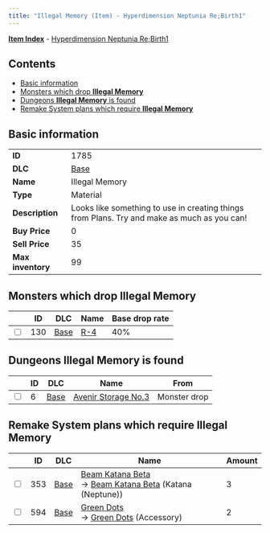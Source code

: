 ```yaml
---
title: "Illegal Memory (Item) - Hyperdimension Neptunia Re;Birth1"
---
```


[**Item Index**](/neptunia/rb1/item/index.html) - [Hyperdimension Neptunia Re;Birth1](/neptunia/rb1)

## Contents

- [Basic information](#basic-information)
- [Monsters which drop **Illegal Memory**](#monsters-which-drop-illegal-memory)
- [Dungeons **Illegal Memory** is found](#dungeons-illegal-memory-is-found)
- [Remake System plans which require **Illegal Memory**](#remake-system-plans-which-require-illegal-memory)

## Basic information

|   |   |
| -- | -- |
| **ID** | 1785 |
| **DLC** | [Base](/neptunia/rb1/dlc/1-base.html) |
| **Name** | Illegal Memory |
| **Type** | Material |
| **Description** | Looks like something to use in creating things from Plans. Try and make as much as you can! |
| **Buy Price** | 0 |
| **Sell Price** | 35 |
| **Max inventory** | 99 |

## Monsters which drop **Illegal Memory**

|    | ID | DLC | Name | Base drop rate |
| -- | -- | --- | ---- | -------------- |
| <input type="checkbox" id="rb1-monster-1-130" class="trackbox" /> | 130 | [Base](/neptunia/rb1/dlc/1-base.html) | [R-4](/neptunia/rb1/monster/1-130-r-4.html) | 40% |

## Dungeons **Illegal Memory** is found

|    | ID | DLC | Name | From |
| -- | -- | --- | ---- | ---- |
| <input type="checkbox" id="rb1-dungeon-1-6" class="trackbox" /> | 6 | [Base](/neptunia/rb1/dlc/1-base.html) | [Avenir Storage No.3](/neptunia/rb1/dungeon/1-6-avenir-storage-no-3.html) | Monster drop |

## Remake System plans which require **Illegal Memory**

|    | ID | DLC | Name | Amount |
| -- | -- | --- | ---- | ------ |
| <input type="checkbox" id="rb1-remake-1-353" class="trackbox" /> | 353 | [Base](/neptunia/rb1/dlc/1-base.html) | [Beam Katana Beta](/neptunia/rb1/remake/1-353-beam-katana-beta.html)<br />→ [Beam Katana Beta](/neptunia/rb1/item/1-2009-beam-katana-beta.html) (Katana (Neptune)) | 3 |
| <input type="checkbox" id="rb1-remake-1-594" class="trackbox" /> | 594 | [Base](/neptunia/rb1/dlc/1-base.html) | [Green Dots](/neptunia/rb1/remake/1-594-green-dots.html)<br />→ [Green Dots](/neptunia/rb1/item/1-3184-green-dots.html) (Accessory) | 2 |